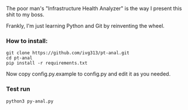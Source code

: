 The poor man's "Infrastructure Health Analyzer" is the way I present this shit to my boss.

Frankly, I'm just learning Python and Git by reinventing the wheel.

### How to install:
```
git clone https://github.com/ivg313/pt-anal.git
cd pt-anal
pip install -r requirements.txt
```
Now copy config.py.example to config.py and edit it as you needed.

### Test run
```
python3 py-anal.py
```
